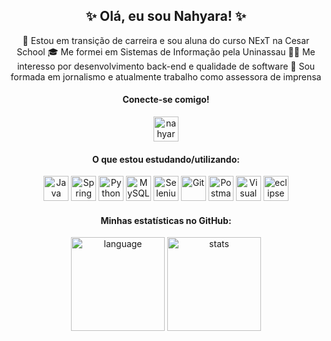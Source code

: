 <div>
  <h2 align="center">✨ Olá, eu sou Nahyara! ✨</h2>
  <p align="center">
  🌱 Estou em transição de carreira e sou aluna do curso NExT na Cesar School
🎓 Me formei em Sistemas de Informação pela Uninassau
👩‍💻 Me interesso por desenvolvimento back-end e qualidade de software
📝 Sou formada em jornalismo e atualmente trabalho como assessora de imprensa 
  </p>
</div>
<h4 align="center">Conecte-se comigo!</h4>
<p align="center">
  <a href="https://linkedin.com/in/nahyarabs" target="blank"><img align="center" src="https://raw.githubusercontent.com/rahuldkjain/github-profile-readme-generator/master/src/images/icons/Social/linked-in-alt.svg" alt="nahyarabs" title="linkedin/nahyarabs" height="40" width="40" /></a>
</p>
<h4 align="center">O que estou estudando/utilizando:</h4>
<div align="center">
	<img width="40" src="https://cdn.jsdelivr.net/gh/devicons/devicon/icons/java/java-original.svg" alt="Java" title="Java"/>
  	<img width="40" src="https://user-images.githubusercontent.com/25181517/183891303-41f257f8-6b3d-487c-aa56-c497b880d0fb.png" alt="Spring Boot" title="Spring Boot"/>
	<img width="40" src="https://user-images.githubusercontent.com/25181517/183423507-c056a6f9-1ba8-4312-a350-19bcbc5a8697.png" alt="Python" title="Python"/>
	<img width="40" src="https://www.vectorlogo.zone/logos/mysql/mysql-icon.svg" alt="MySQL" title="MySQL"/>
	<img width="40" src="https://user-images.githubusercontent.com/25181517/184103699-d1b83c07-2d83-4d99-9a1e-83bd89e08117.png" alt="Selenium" title="SeleniumWebDriver"/>
	<img width="40" src="https://user-images.githubusercontent.com/25181517/192108372-f71d70ac-7ae6-4c0d-8395-51d8870c2ef0.png" alt="Git" title="Git"/>
	<img width="40" src="https://user-images.githubusercontent.com/25181517/192109061-e138ca71-337c-4019-8d42-4792fdaa7128.png" alt="Postman" title="Postman"/>
	<img width="40" src="https://user-images.githubusercontent.com/25181517/192108891-d86b6220-e232-423a-bf5f-90903e6887c3.png" alt="Visual Studio Code" title="Visual Studio Code"/>
	<img width="40" src="https://user-images.githubusercontent.com/25181517/192108892-6e9b5cdf-4e35-4a70-ad9a-801a93a07c1c.png" alt="eclipse" title="eclipse"/>
</div>
<h4 align="center">Minhas estatísticas no GitHub:</h4>
<p align="center"> 
  <div align="center">
     <img height="150em" alt="language" title="top languages by commit" src=http://github-profile-summary-cards.vercel.app/api/cards/most-commit-language?username=nahyarabs&theme=panda&show_icons=true/>
     <img height="150em" alt="stats" title="nahyarabs' github stats" src="http://github-profile-summary-cards.vercel.app/api/cards/stats?username=nahyarabs&theme=panda&hide_border=false&&layout=compact"/>
  </a>
</div>



